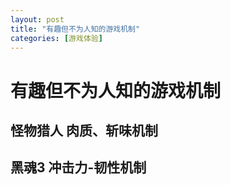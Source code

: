 ```yaml
---
layout: post
title: "有趣但不为人知的游戏机制"
categories: [游戏体验]
---
```


# 有趣但不为人知的游戏机制


## 怪物猎人 肉质、斩味机制


## 黑魂3 冲击力-韧性机制

